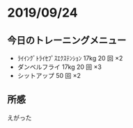 # 2019/09/24

## 今日のトレーニングメニュー

- ﾗｲｲﾝｸﾞﾄﾗｲｾﾌﾟｽｴｸｽﾃﾝｼｮﾝ 17kg 20 回 ×2
- ダンベルフライ 17kg 20 回 ×3
- シットアップ 50 回 ×2

## 所感
えがった